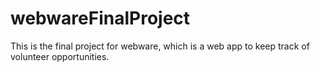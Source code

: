 # webwareFinalProject
This is the final project for webware, which is a web app to keep track of volunteer opportunities.
